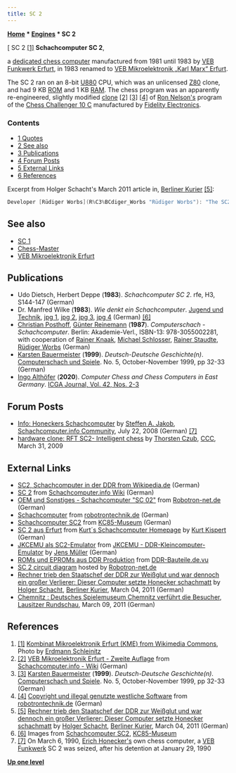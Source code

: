 ```yaml
---
title: SC 2
---
```

**[Home](Home "Home") \* [Engines](Engines "Engines") \* SC 2**



[ SC 2 <a id="cite-note-1" href="#cite-ref-1">[1]</a>
**Schachcomputer SC 2**,  

a [dedicated chess computer](Dedicated_Chess_Computers "Dedicated Chess Computers") manufactured from 1981 until 1983 by [VEB Funkwerk Erfurt](VEB_Mikroelektronik_Erfurt "VEB Mikroelektronik Erfurt"), in 1983 renamed to [VEB Mikroelektronik „Karl Marx“ Erfurt](VEB_Mikroelektronik_Erfurt "VEB Mikroelektronik Erfurt"). 


The SC 2 ran on an 8-bit [U880](https://en.wikipedia.org/wiki/U880) CPU, which was an unlicensed [Z80](Z80 "Z80") clone, and had 9 KB [ROM](Memory#ROM "Memory") and 1 KB [RAM](Memory#RAM "Memory"). The chess program was an apparently re-engineered, slightly modified [clone](Category:Clone "Category:Clone") <a id="cite-note-2" href="#cite-ref-2">[2]</a> <a id="cite-note-3" href="#cite-ref-3">[3]</a> <a id="cite-note-4" href="#cite-ref-4">[4]</a> of [Ron Nelson's](Ron_Nelson "Ron Nelson") program of the [Chess Challenger 10 C](Chess_Challenger "Chess Challenger") manufactured by [Fidelity Electronics](Fidelity_Electronics "Fidelity Electronics"). 



### Contents


* [1 Quotes](#quotes)
* [2 See also](#see-also)
* [3 Publications](#publications)
* [4 Forum Posts](#forum-posts)
* [5 External Links](#external-links)
* [6 References](#references)






Excerpt from Holger Schacht's March 2011 article in, [Berliner Kurier](https://en.wikipedia.org/wiki/Berliner_Kurier) <a id="cite-note-5" href="#cite-ref-5">[5]</a>:




```C++
Developer [Rüdiger Worbs](R%C3%BCdiger_Worbs "Rüdiger Worbs"): "The SC2 was the first device manufactured by ten female laborer on the assembly line, they built about 1000". But despite various presentations at trade shows, it did not lead to the desired export. The slightly revised program was stolen from a U.S. inventor, the market is already saturated in the West. In the [GDR](https://en.wikipedia.org/wiki/East_Germany), only a few hundred items were available over the counter. 2180 [East mark](https://en.wikipedia.org/wiki/East_German_mark) costs the electrical brain - about three months' wages for ordinary people. Meanwhile, the "SC2" is considered a "collector's item". At the last auction on the Internet, he went away for 49 [Euro](https://en.wikipedia.org/wiki/Euro). 

```

## See also


* [SC 1](SC_1 "SC 1")
* [Chess-Master](Chess-Master "Chess-Master")
* [VEB Mikroelektronik Erfurt](VEB_Mikroelektronik_Erfurt "VEB Mikroelektronik Erfurt")


## Publications


* Udo Dietsch, Herbert Deppe (**1983**). *Schachcomputer SC 2*. rfe, H3, S144-147 (German)
* Dr. Manfred Wilke (**1983**). *Wie denkt ein Schachcomputer*. [Jugend und Technik](http://de.wikipedia.org/wiki/Jugend_und_Technik), [jpg 1](http://kc85-museum.de/diverses/verschiedene/schachcomputer/sc2/jugendtechnik/seite1.jpg), [jpg 2](http://kc85-museum.de/diverses/verschiedene/schachcomputer/sc2/jugendtechnik/seite2.jpg), [jpg 3](http://kc85-museum.de/diverses/verschiedene/schachcomputer/sc2/jugendtechnik/seite3.jpg), [jpg 4](http://kc85-museum.de/diverses/verschiedene/schachcomputer/sc2/jugendtechnik/seite4.jpg) (German) <a id="cite-note-6" href="#cite-ref-6">[6]</a>
* [Christian Posthoff](Christian_Posthoff "Christian Posthoff"), [Günter Reinemann](G%C3%BCnter_Reinemann "Günter Reinemann") (**1987**). *Computerschach - Schachcomputer*. Berlin: Akademie-Verl., ISBN-13: 978-3055002281, with cooperation of [Rainer Knaak](https://en.wikipedia.org/wiki/Rainer_Knaak), [Michael Schlosser](Michael_Schlosser "Michael Schlosser"), [Rainer Staudte](Rainer_Staudte "Rainer Staudte"), [Rüdiger Worbs](R%C3%BCdiger_Worbs "Rüdiger Worbs") (German)
* [Karsten Bauermeister](Karsten_Bauermeister "Karsten Bauermeister") (**1999**). *Deutsch-Deutsche Geschichte(n)*. [Computerschach und Spiele](Computerschach_und_Spiele "Computerschach und Spiele"). No. 5, October-November 1999, pp 32-33 (German)
* [Ingo Althöfer](Ingo_Alth%C3%B6fer "Ingo Althöfer") (**2020**). *Computer Chess and Chess Computers in East Germany*. [ICGA Journal, Vol. 42, Nos. 2-3](ICGA_Journal#42_23 "ICGA Journal")


## Forum Posts


* [Info: Honeckers Schachcomputer](http://www.schachcomputer.info/forum/f2/honeckers-schachcomputer-1932.html) by [Steffen A. Jakob](Steffen_A._Jakob "Steffen A. Jakob"), [Schachcomputer.info Community](http://www.schachcomputer.info/forum/), July 22, 2008 (German) <a id="cite-note-7" href="#cite-ref-7">[7]</a>
* [hardware clone: RFT SC2- Intelligent chess](http://talkchess.com/forum/viewtopic.php?p=258728) by [Thorsten Czub](Thorsten_Czub "Thorsten Czub"), [CCC](CCC "CCC"), March 31, 2009


## External Links


* [SC2, Schachcomputer in der DDR from Wikipedia.de](https://de.wikipedia.org/w/index.php?title=Schachcomputer_in_der_DDR#SC2) (German)
* [SC 2](http://www.schach-computer.info/wiki/index.php/SC_2) from [Schachcomputer.info Wiki](http://www.schach-computer.info/wiki/index.php/Hauptseite_En) (German)
* [OEM und Sonstiges - Schachcomputer "SC 02"](http://www.robotron-net.de/sonstiges.html#SC-02) from [Robotron-net.de](http://www.robotron-net.de/) (German)
* [Schachcomputer](http://www.robotrontechnik.de/index.htm?/html/computer/schach.htm) from [robotrontechnik.de](http://www.robotrontechnik.de/index.htm?/html/internes/haupt_en.htm) (German)
* [Schachcomputer SC2](http://kc85-museum.de/diverses/verschiedene/schachcomputer/sc2/index.html) from [KC85-Museum](http://kc85-museum.de/) (German)
* [SC 2 aus Erfurt](http://www.schachcomputer.at/sc2.htm) from [Kurt´s Schachcomputer Homepage](http://www.schachcomputer.at/index.htm) by [Kurt Kispert](Kurt_Kispert "Kurt Kispert") (German)
* [JKCEMU als SC2-Emulator](http://www.jens-mueller.org/jkcemu/sc2.html) from [JKCEMU - DDR-Kleincomputer-Emulator](http://www.jens-mueller.org/jkcemu/index.html) by [Jens Müller](http://www.jens-mueller.org/index.html) (German)
* [ROMs und EPROMs aus DDR Produktion](http://web255.sv12.net-housting.de/ddr-bauteile/ddr-proms.html) from [DDR-Bauteile.de.vu](http://web255.sv12.net-housting.de/ddr-bauteile/start.html)
 * [SC 2 circuit diagram](http://www.robotron-net.de/images/sonst/SC-02-Sp.jpg) hosted by [Robotron-net.de](http://www.robotron-net.de/) 
* [Rechner trieb den Staatschef der DDR zur Weißglut und war dennoch ein großer Verlierer: Dieser Computer setzte Honecker schachmatt](http://www.berliner-kurier.de/archiv/rechner-trieb-den-staatschef-der-ddr-zur-weissglut-und-war-dennoch-ein-grosser-verlierer-dieser-computer-setzte-honecker-schachmatt,8259702,8307812.html) by [Holger Schacht](http://www.chessgames.com/perl/chessplayer?pid=102405), [Berliner Kurier](https://en.wikipedia.org/wiki/Berliner_Kurier), March 04, 2011 (German)
* [Chemnitz : Deutsches Spielemuseum Chemnitz verführt die Besucher](http://www.lr-online.de/nachrichten/sachsen/Deutsches-Spielemuseum-Chemnitz-verfuehrt-die-Besucher;art1047,3251705), [Lausitzer Rundschau](http://de.wikipedia.org/wiki/Lausitzer_Rundschau), March 09, 2011 (German)


## References


1. <a id="cite-ref-1" href="#cite-note-1">[1]</a> [Kombinat Mikroelektronik Erfurt (KME) from Wikimedia Commons](https://commons.wikimedia.org/wiki/Mikroelektronik), Photo by [Erdmann Schleinitz](http://commons.wikimedia.org/wiki/User_talk:Erdmann_Schleinitz)
2. <a id="cite-ref-2" href="#cite-note-2">[2]</a> [VEB Mikroelektronik Erfurt - Zweite Auflage](http://www.schach-computer.info/wiki/index.php/VEB_Mikroelektronik_Erfurt#Zweite_Auflage) from [Schachcomputer.info - Wiki](http://www.schach-computer.info/wiki/index.php/Hauptseite_En) (German)
3. <a id="cite-ref-3" href="#cite-note-3">[3]</a> [Karsten Bauermeister](Karsten_Bauermeister "Karsten Bauermeister") (**1999**). *Deutsch-Deutsche Geschichte(n)*. [Computerschach und Spiele](Computerschach_und_Spiele "Computerschach und Spiele"). No. 5, October-November 1999, pp 32-33 (German)
4. <a id="cite-ref-4" href="#cite-note-4">[4]</a> [Copyright und illegal genutzte westliche Software](http://www.robotrontechnik.de/index.htm?/html/software/software.htm) from [robotrontechnik.de](http://www.robotrontechnik.de/index.htm?/html/internes/haupt_en.htm) (German)
5. <a id="cite-ref-5" href="#cite-note-5">[5]</a> [Rechner trieb den Staatschef der DDR zur Weißglut und war dennoch ein großer Verlierer: Dieser Computer setzte Honecker schachmatt](http://www.berliner-kurier.de/archiv/rechner-trieb-den-staatschef-der-ddr-zur-weissglut-und-war-dennoch-ein-grosser-verlierer-dieser-computer-setzte-honecker-schachmatt,8259702,8307812.html) by [Holger Schacht](http://www.chessgames.com/perl/chessplayer?pid=102405), [Berliner Kurier](https://en.wikipedia.org/wiki/Berliner_Kurier), March 04, 2011 (German)
6. <a id="cite-ref-6" href="#cite-note-6">[6]</a> Images from [Schachcomputer SC2](http://kc85-museum.de/diverses/verschiedene/schachcomputer/sc2/index.html), [KC85-Museum](http://kc85-museum.de/)
7. <a id="cite-ref-7" href="#cite-note-7">[7]</a> On March 6, 1990, [Erich Honecker's](https://en.wikipedia.org/wiki/Erich_Honecker) own chess computer, a [VEB Funkwerk](VEB_Mikroelektronik_Erfurt "VEB Mikroelektronik Erfurt") SC 2 was seized, after his detention at January 29, 1990

**[Up one level](Engines "Engines")**







 
